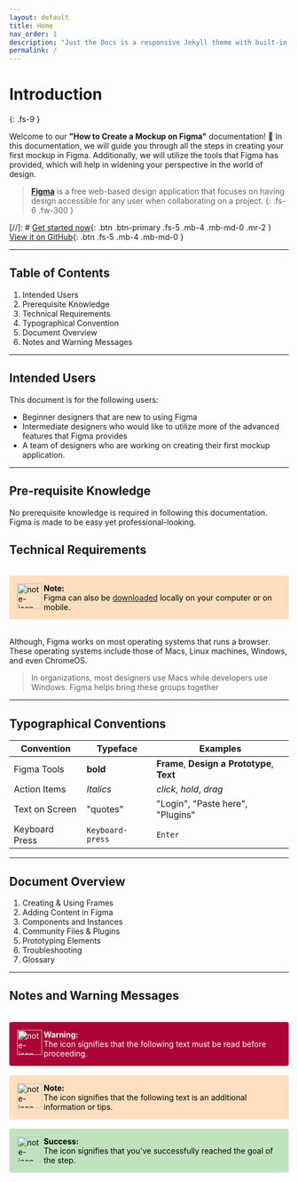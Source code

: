 ```yaml
---
layout: default
title: Home
nav_order: 1
description: "Just the Docs is a responsive Jekyll theme with built-in search that is easily customizable and hosted on Github Pages."
permalink: /
---
```


# Introduction
{: .fs-9 }

Welcome to our **"How to Create a Mockup on Figma"** documentation! 🙌 In this documentation, we will guide you through all the steps in creating your first mockup in Figma. Additionally, we will utilize the tools that Figma has provided, which will help in widening your perspective in the world of design.

>**[Figma](https://www.figma.com/about/)** is a free web-based design application that focuses on having design accessible for any user when collaborating on a project. 
{: .fs-6 .fw-300 }

[//]: # [Get started now](#getting-started){: .btn .btn-primary .fs-5 .mb-4 .mb-md-0 .mr-2 } [View it on GitHub](https://github.com/pmarsceill/just-the-docs){: .btn .fs-5 .mb-4 .mb-md-0 }

---

## Table of Contents

1. Intended Users
2. Prerequisite Knowledge
3. Technical Requirements
4. Typographical Convention
5. Document Overview
6. Notes and Warning Messages
  
---

## Intended Users
  
This document is for the following users:
- Beginner designers that are new to using Figma
- Intermediate designers who would like to utilize more of the advanced features that Figma provides
- A team of designers who are working on creating their first mockup application.

---

## Pre-requisite Knowledge

No prerequisite knowledge is required in following this documentation. Figma is made to be easy yet professional-looking.

## Technical Requirements
  
<br>
  
<div style="background-color: #ffdfbf; padding: 14px; border-radius: 4px; color: black" >
<img align="left" width="45" height="45" src="https://cdn-icons-png.flaticon.com/128/3209/3209265.png" alt="note-icon-png?raw=true"><strong>Note:</strong> <br>
  Figma can also be <a href="https://www.figma.com/downloads/">downloaded</a> locally on your computer or on mobile. 
</div>
<br>  

Although, Figma works on most operating systems that runs a browser. These operating systems include those of Macs, Linux machines, Windows, and even ChromeOS. 

>In organizations, most designers use Macs while developers use Windows. Figma helps bring these groups together

---
  
## Typographical Conventions
  
| Convention  | Typeface  |  Examples | 
|---|---|---|
| Figma Tools  | **bold**  |  **Frame**, **Design a Prototype**, **Text** | 
| Action Items  | *Italics*  | *click*, *hold*, *drag*  | 
| Text on Screen | "quotes" | "Login", "Paste here", "Plugins" |  
| Keyboard Press | `Keyboard-press` | `Enter`
  
---
  
## Document Overview
  
 1. Creating & Using Frames
 2. Adding Content in Figma
 3. Components and Instances
 4. Community Files & Plugins
 5. Prototyping Elements
 6. Troubleshooting
 7. Glossary
  
---
  
## Notes and Warning Messages  
  
<br>
  
<div style="background-color: #ac0437; padding: 14px; border-radius: 4px; color: white" >
<img align="left" width="45" height="45" src="https://cdn-icons-png.flaticon.com/512/1680/1680214.png" alt="note-icon-png?raw=true"><strong>Warning:</strong> <br>
The icon signifies that the following text must be read before proceeding.
</div>
 

<br>

<div style="background-color: #ffdfbf; padding: 14px; border-radius: 4px; color: black" >
<img align="left" width="45" height="45" src="https://cdn-icons-png.flaticon.com/128/3209/3209265.png" alt="note-icon-png?raw=true"><strong>Note:</strong> <br>
The icon signifies that the following text is an additional information or tips.
</div>
 
  
<br>
  

<div style="background-color: #c1e2be; padding: 14px; border-radius: 4px; color: black" >
<img align="left" width="45" height="45" src="https://upload.wikimedia.org/wikipedia/commons/c/c6/Sign-check-icon.png?raw=true" alt="note-icon-png"> <strong> Success: </strong> <br>
The icon signifies that you've successfully reached the goal of the step.
</div>  
  
  
<br>

  
